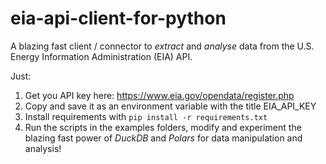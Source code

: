# eia-api-client-for-python
A blazing fast client / connector to *extract* and *analyse* data from the U.S. Energy Information Administration (EIA) API.

Just: 
1. Get you API key here: https://www.eia.gov/opendata/register.php
2. Copy and save it as an environment variable with the title EIA_API_KEY
3. Install requirements with `pip install -r requirements.txt`
4. Run the scripts in the examples folders, modify and experiment the blazing fast power of *DuckDB* and *Polars* for data manipulation and analysis!